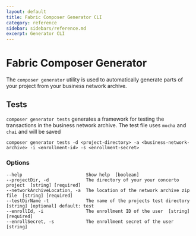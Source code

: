 ```yaml
---
layout: default
title: Fabric Composer Generator CLI
category: reference
sidebar: sidebars/reference.md
excerpt: Generator CLI
---
```


# Fabric Composer Generator
The `composer generator` utility is used to automatically generate parts of your project from your business network archive.

## Tests
`composer generator tests` generates a framework for testing the transactions in the business network archive. The test file uses `mocha` and `chai` and will be saved

```
composer generator tests -d <project-directory> -a <business-network-archive> -i <enrollment-id> -s <enrollment-secret>
```

### Options
```
--help                        Show help  [boolean]
--projectDir, -d              The directory of your your concerto project  [string] [required]
--networkArchiveLocation, -a  The location of the network archive zip file  [string] [required]
--testDirName -t              The name of the projects test directory  [string] [optional] default: test
--enrollId, -i                The enrollment ID of the user  [string] [required]
--enrollSecret, -s            The enrollment secret of the user  [string]
```
